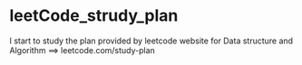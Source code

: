 # leetCode_strudy_plan
I start to study the plan provided by leetcode website for Data structure and Algorithm ==> leetcode.com/study-plan
